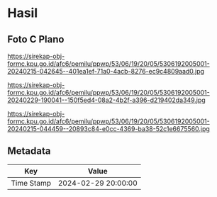 # Hasil

## Foto C Plano

https://sirekap-obj-formc.kpu.go.id/afc6/pemilu/ppwp/53/06/19/20/05/5306192005001-20240215-042645--401ea1ef-71a0-4acb-8276-ec9c4809aad0.jpg

https://sirekap-obj-formc.kpu.go.id/afc6/pemilu/ppwp/53/06/19/20/05/5306192005001-20240229-190041--150f5ed4-08a2-4b2f-a396-d219402da349.jpg

https://sirekap-obj-formc.kpu.go.id/afc6/pemilu/ppwp/53/06/19/20/05/5306192005001-20240215-044459--20893c84-e0cc-4369-ba38-52c1e6675560.jpg


## Metadata

| Key        | Value               |
| ---------- | ------------------- |
| Time Stamp | 2024-02-29 20:00:00 |



